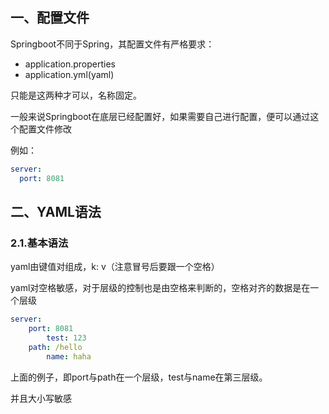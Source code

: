 ## 一、配置文件

Springboot不同于Spring，其配置文件有严格要求：

- application.properties
- application.yml(yaml)

只能是这两种才可以，名称固定。

一般来说Springboot在底层已经配置好，如果需要自己进行配置，便可以通过这个配置文件修改

例如：

```yaml
server:
  port: 8081
```

## 二、YAML语法

### 2.1.基本语法

yaml由键值对组成，k: v（注意冒号后要跟一个空格）

yaml对空格敏感，对于层级的控制也是由空格来判断的，空格对齐的数据是在一个层级

```yaml
server:
    port: 8081
    	test: 123
    path: /hello
    	name: haha
```

上面的例子，即port与path在一个层级，test与name在第三层级。

并且大小写敏感